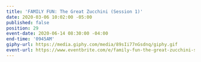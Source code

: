 ```yaml
---
title: 'FAMILY FUN: The Great Zucchini (Session 1)'
date: 2020-03-06 10:02:00 -05:00
published: false
position: 29
event-date: 2020-06-14 08:30:00 -04:00
end-time: '0945AM'
giphy-url: https://media.giphy.com/media/89sIi77nGsdnq/giphy.gif
event-url: https://www.eventbrite.com/e/family-fun-the-great-zucchini-session-1-tickets-98627741229
---
```


